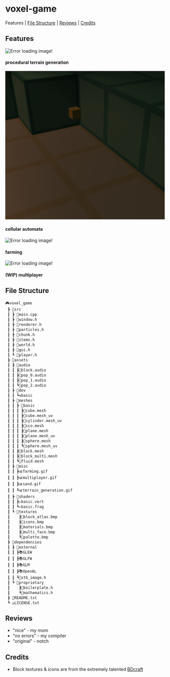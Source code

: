 ﻿# voxel-game
Features | [File Structure](#File-Structure) | [Reviews](#Reviews) | [Credits](#Credits)

## Features

![Error loading image!](assets/misc/terrain_generation.gif)
#### procedural terrain generation

![Error loading image!](assets/misc/sand.gif)
#### cellular automata

![Error loading image!](assets/misc/farming.gif)
#### farming

![Error loading image!](assets/misc/multiplayer.gif)
#### (WIP) multiplayer

## File Structure
```
🎮voxel_game
 ┣ 📂src
 ┃ ┣ 🔹main.cpp
 ┃ ┣ 🔸window.h
 ┃ ┣ 🔸renderer.h
 ┃ ┣ 🔸particles.h
 ┃ ┣ 🔸chunk.h
 ┃ ┣ 🔸items.h
 ┃ ┣ 🔸world.h
 ┃ ┣ 🔸gui.h
 ┃ ┗ 🔸player.h
 ┣ 📂assets
 ┃ ┣ 📂audio
 ┃ ┃ ┣🎵block.audio
 ┃ ┃ ┣🎵pop_0.audio
 ┃ ┃ ┣🎵pop_1.audio
 ┃ ┃ ┗🎵pop_2.audio
 ┃ ┣ 📂dev
 ┃ ┃ ┗⚒basic
 ┃ ┣ 📂meshes
 ┃ ┃ ┣ 📂basic
 ┃ ┃ ┃ ┣🧱cube.mesh
 ┃ ┃ ┃ ┣🧱cube.mesh_uv
 ┃ ┃ ┃ ┣🧱cylinder.mesh_uv
 ┃ ┃ ┃ ┣🧱ico.mesh
 ┃ ┃ ┃ ┣🧱plane.mesh
 ┃ ┃ ┃ ┣🧱plane.mesh_uv
 ┃ ┃ ┃ ┣🧱sphere.mesh
 ┃ ┃ ┃ ┗🧱sphere.mesh_uv
 ┃ ┃ ┣🧱block.mesh
 ┃ ┃ ┣🧱block_multi.mesh
 ┃ ┃ ┗🧱fluid.mesh
 ┃ ┣ 📂misc
 ┃ ┃ ┣📊farming.gif
 ┃ ┃ ┣📊multiplayer.gif
 ┃ ┃ ┣📊sand.gif
 ┃ ┃ ┗📊terrain_generation.gif
 ┃ ┣ 📂shaders
 ┃ ┃ ┣✏️basic.vert
 ┃ ┃ ┗✏️basic.frag
 ┃ ┗ 📂textures
 ┃    ┣🎨block_atlas.bmp
 ┃    ┣🎨icons.bmp
 ┃    ┣🎨materials.bmp
 ┃    ┣🎨multi_face.bmp
 ┃    ┗🎨palette.bmp
 ┣ 📂dependencies
 ┃ ┣ 📂external
 ┃ ┃ ┣📚GLEW
 ┃ ┃ ┣📚GLFW
 ┃ ┃ ┣📚GLM
 ┃ ┃ ┣📚OpenAL
 ┃ ┃ ┗🔸stb_image.h
 ┃ ┗ 📂proprietary
 ┃    ┣🔸boilerplate.h
 ┃    ┗🔸mathematics.h
 ┣ 📖README.txt
 ┗ ⚖️LICENSE.txt
```

## Reviews
- "nice" - my mom
- "no errors" - my compiler
- "original" - notch

## Credits
- Block textures & icons are from the extremely talented [BDcraft](https://bdcraft.net/)